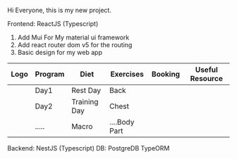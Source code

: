 Hi Everyone, this is my new project. 

Frontend: ReactJS (Typescript)

1. Add Mui For My material ui framework
2. Add react router dom v5 for the routing
3. Basic design for my web app

| Logo | Program | Diet         | Exercises     | Booking | Useful Resource |
|------|---------|--------------|---------------|---------|-----------------|
|      | Day1    | Rest Day     | Back          |         |                 |
|      | Day2    | Training Day | Chest         |         |                 |
|      | .....   | Macro        | ....Body Part |         |                 |



Backend: NestJS (Typescript)
    DB: PostgreDB
    TypeORM